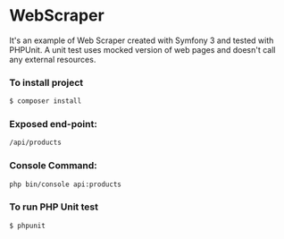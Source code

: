 # WebScraper

It's an example of Web Scraper created with Symfony 3 and tested with PHPUnit.
A unit test uses mocked version of web pages and doesn't call any external resources.

### To install project

```sh
$ composer install
```

### Exposed end-point:

```sh
/api/products
```

### Console Command:

```sh
php bin/console api:products
```

### To run PHP Unit test

```sh
$ phpunit
```